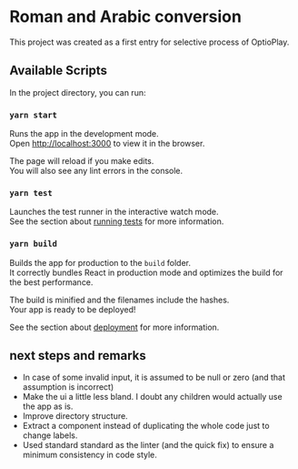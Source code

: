 # Roman and Arabic conversion

This project was created as a first entry for selective process of OptioPlay.

## Available Scripts

In the project directory, you can run:

### `yarn start`

Runs the app in the development mode.\
Open [http://localhost:3000](http://localhost:3000) to view it in the browser.

The page will reload if you make edits.\
You will also see any lint errors in the console.

### `yarn test`

Launches the test runner in the interactive watch mode.\
See the section about [running tests](https://facebook.github.io/create-react-app/docs/running-tests) for more information.

### `yarn build`

Builds the app for production to the `build` folder.\
It correctly bundles React in production mode and optimizes the build for the best performance.

The build is minified and the filenames include the hashes.\
Your app is ready to be deployed!

See the section about [deployment](https://facebook.github.io/create-react-app/docs/deployment) for more information.

## next steps and remarks

- In case of some invalid input, it is assumed to be null or zero (and that assumption is incorrect)
- Make the ui a little less bland. I doubt any children would actually use the app as is.
- Improve directory structure.
- Extract a component instead of duplicating the whole code just to change labels.
- Used standard standard as the linter (and the quick fix) to ensure a minimum consistency in code style.

